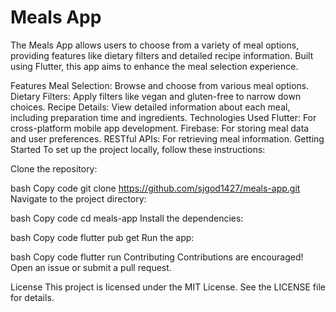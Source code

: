 # Meals App
The Meals App allows users to choose from a variety of meal options, providing features like dietary filters and detailed recipe information. Built using Flutter, this app aims to enhance the meal selection experience.

Features
Meal Selection: Browse and choose from various meal options.
Dietary Filters: Apply filters like vegan and gluten-free to narrow down choices.
Recipe Details: View detailed information about each meal, including preparation time and ingredients.
Technologies Used
Flutter: For cross-platform mobile app development.
Firebase: For storing meal data and user preferences.
RESTful APIs: For retrieving meal information.
Getting Started
To set up the project locally, follow these instructions:

Clone the repository:

bash
Copy code
git clone https://github.com/sjgod1427/meals-app.git
Navigate to the project directory:

bash
Copy code
cd meals-app
Install the dependencies:

bash
Copy code
flutter pub get
Run the app:

bash
Copy code
flutter run
Contributing
Contributions are encouraged! Open an issue or submit a pull request.

License
This project is licensed under the MIT License. See the LICENSE file for details.
